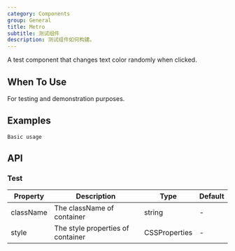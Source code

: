 ```yaml
---
category: Components
group: General
title: Metro
subtitle: 测试组件
description: 测试组件如何构建。
---
```


A test component that changes text color randomly when clicked.

## When To Use

For testing and demonstration purposes.

## Examples

<!-- prettier-ignore -->
<code src="./demo/basic.tsx">Basic usage</code>

## API

### Test

| Property | Description | Type | Default |
| --- | --- | --- | --- |
| className | The className of container | string | - |
| style | The style properties of container | CSSProperties | - |
